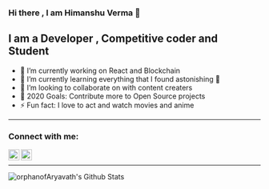 ### Hi there , I am Himanshu Verma 👋



## I am a Developer , Competitive coder and Student

- 🔭 I’m currently working on React and Blockchain
- 🌱 I’m currently learning everything that I found astonishing 🤣
- 👯 I’m looking to collaborate on with content creaters
- 🥅 2020 Goals: Contribute more to Open Source projects
- ⚡ Fun fact: I love to act and watch movies and anime
---
### Connect with me:
[<img align="left" alt="LinkedIn" width="22px" src="https://cdn.jsdelivr.net/npm/simple-icons@v3/icons/linkedin.svg" />][linkedin]
[<img align="left" alt="Instagram" width="22px" src="https://cdn.jsdelivr.net/npm/simple-icons@v3/icons/instagram.svg" />][instagram]

<br />

---



<img align="left" alt="orphanofAryavath's Github Stats" src="https://github-readme-stats.vercel.app/api?username=orphanofAryavath&show_icons=true&hide_border=true" />



[instagram]: https://www.instagram.com/badass_bauaa_/?hl=en
[linkedin]: https://www.linkedin.com/in/himanshu-verma-5037901a5/


